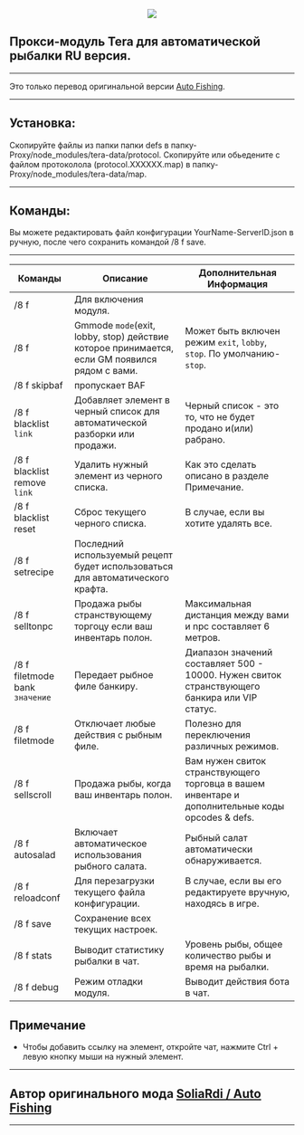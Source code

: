 <p align="center"><img src="https://github.com/war100ck/others/blob/master/terabooxlogo.svg"></p>

## Прокси-модуль Tera для автоматической рыбалки RU версия.

---

Это только перевод оригинальной версии [Auto Fishing](https://github.com/SoliaRdi/auto-fishing).

---

## Установка:
Скопируйте файлы из папки папки defs в папку-Proxy/node_modules/tera-data/protocol.
Скопируйте или обьедените с файлом протоколола (protocol.ХХХХХХ.map) в папку-Proxy/node_modules/tera-data/map.

---

## Команды:
Вы можете редактировать файл конфигурации YourName-ServerID.json в ручную, после чего сохранить командой /8 f save.

---

| Команды | Описание | Дополнительная Информация
| ------------- | ------------- | ------------- |
| /8 f | Для включения модуля. |  |	
| /8 f | Gmmode `mode`(exit, lobby, stop) действие которое принимается, если GM появился рядом с вами. | Может быть включен режим `exit`, `lobby`, `stop`. По умолчанию-`stop`. |
| /8 f skipbaf | пропускает BAF | |
| /8 f blacklist `link` | Добавляет элемент в черный список для автоматической разборки или продажи. | Черный список - это то, что не будет продано и(или) рабрано. |
| /8 f blacklist remove `link` | Удалить нужный элемент из черного списка. | Как это сделать описано в разделе Примечание. |
| /8 f blacklist reset | Сброс текущего черного списка. | В случае, если вы хотите удалять все. |
| /8 f setrecipe | Последний используемый рецепт будет использоваться для автоматического крафта. | |
| /8 f selltonpc | Продажа рыбы странствующему торгоцу если ваш инвентарь полон. | Максимальная дистанция между вами и npc составляет 6 метров. |
| /8 f filetmode bank `значение` | Передает рыбное филе банкиру. | Диапазон значений составляет 500 - 10000. Нужен свиток странствующего банкира или VIP статус. |
| /8 f filetmode | Отключает любые действия с рыбным филе. | Полезно для переключения различных режимов. |
| /8 f sellscroll | Продажа рыбы, когда ваш инвентарь полон. | Вам нужен свиток странствующего торговца в вашем инвентаре и дополнительные коды opcodes & defs. |
| /8 f autosalad | Включает автоматическое использования рыбного салата. | Рыбный салат автоматически обнаруживается. |
| /8 f reloadconf | Для перезагрузки текущего файла конфигурации. | В случае, если вы его редактируете вручную, находясь в игре. |
| /8 f save | Сохранение всех текущих настроек. |
| /8 f stats | Выводит статистику рыбалки в чат. | Уровень рыбы, общее количество рыбы и время на рыбалки. |
| /8 f debug | Режим отладки модуля. | Выводит действия бота в чат. |

## Примечание

- Чтобы добавить ссылку на элемент, откройте чат, нажмите Ctrl + левую кнопку мыши на нужный элемент.
---
## Автор оригинального мода [SoliaRdi / Auto Fishing](https://github.com/SoliaRdi/auto-fishing)
---
